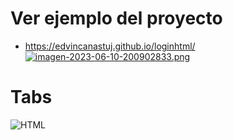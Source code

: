 # Ver ejemplo del proyecto

* https://edvincanastuj.github.io/loginhtml/
 [![imagen-2023-06-10-200902833.png](https://i.postimg.cc/WbhX4pMy/imagen-2023-06-10-200902833.png)](https://postimg.cc/N5v1JcC8)



# Tabs 
![HTML](https://img.shields.io/static/v1?label=&message=Html&color=orange&logo=html5&logoColor=white&style=for-the-badge)


